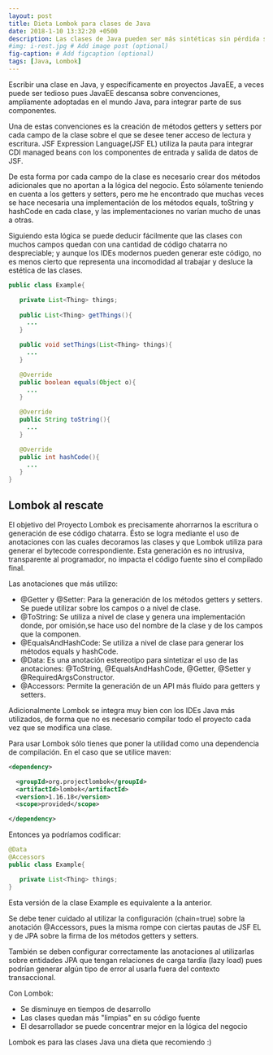 ```yaml
---
layout: post
title: Dieta Lombok para clases de Java
date: 2018-1-10 13:32:20 +0500
description: Las clases de Java pueden ser más sintéticas sin pérdida semántica, la creación de 'métodos de rutina' puede ser automatizada. # Add post description (optional)
#img: i-rest.jpg # Add image post (optional)
fig-caption: # Add figcaption (optional)
tags: [Java, Lombok]
---
```

Escribir una clase en Java, y específicamente en proyectos JavaEE, a veces puede ser tedioso pues JavaEE descansa sobre convenciones, ampliamente adoptadas en el mundo Java, para integrar parte de sus componentes.

Una de estas convenciones es la creación de métodos getters y setters por cada campo de la clase sobre el que se desee tener acceso de lectura y escritura. JSF Expression Language(JSF EL) utiliza la pauta para integrar CDI managed beans con los componentes de entrada y salida de datos de JSF.

De esta forma por cada campo de la clase es necesario crear dos métodos adicionales que no aportan a la lógica del negocio. Ésto sólamente teniendo en cuenta a los getters y setters, pero me he encontrado que muchas veces se hace necesaria una implementación de los métodos equals, toString y hashCode en cada clase, y las implementaciones no varían mucho de unas a otras.

Siguiendo esta lógica se puede deducir fácilmente que las clases con muchos campos quedan con una cantidad de código chatarra no despreciable; y aunque los IDEs modernos pueden generar este código, no es menos cierto que representa una incomodidad al trabajar y desluce la estética de las clases.

```java
public class Example{

   private List<Thing> things;
   
   public List<Thing> getThings(){
     ...
   }

   public void setThings(List<Thing> things){
     ...
   }

   @Override
   public boolean equals(Object o){
     ...
   }

   @Override
   public String toString(){
     ...
   }

   @Override
   public int hashCode(){
     ...
   }
}
```

## Lombok al rescate

El objetivo del Proyecto Lombok es precisamente ahorrarnos la escritura o generación de ese código chatarra. Ésto se logra mediante el uso de anotaciones con las cuales decoramos las clases y que Lombok utiliza para generar el bytecode correspondiente. Esta generación es no intrusiva, transparente al programador, no impacta el código fuente sino el compilado final.

Las anotaciones que más utilizo:
* @Getter y @Setter: Para la generación de los métodos getters y setters. Se puede utilizar sobre los campos o a nivel de clase.
* @ToString: Se utiliza a nivel de clase y genera una implementación donde, por omisión,se hace uso del nombre de la clase y de los campos que la componen.
* @EqualsAndHashCode: Se utiliza a nivel de clase para generar los métodos equals y hashCode.
* @Data: Es una anotación estereotipo para sintetizar el uso de las anotaciones: @ToString, @EqualsAndHashCode, @Getter, @Setter y @RequiredArgsConstructor.
* @Accessors: Permite la generación de un API más fluido para getters y setters.

Adicionalmente Lombok se integra muy bien con los IDEs Java más utilizados, de forma que no es necesario compilar todo el proyecto cada vez que se modifica una clase.

Para usar Lombok sólo tienes que poner la utilidad como una dependencia de compilación. En el caso que se utilice maven:

```xml
<dependency>

  <groupId>org.projectlombok</groupId>
  <artifactId>lombok</artifactId>
  <version>1.16.18</version>
  <scope>provided</scope>

</dependency>
```
Entonces ya podríamos codificar:

```java
@Data
@Accessors
public class Example{

   private List<Thing> things;     
}
```

Esta versión de la clase Example es equivalente a la anterior.

Se debe tener cuidado al utilizar la configuración (chain=true) sobre la anotación @Accessors, pues la misma rompe con ciertas pautas de JSF EL y de JPA sobre la firma de los métodos getters y setters.

También se deben configurar correctamente las anotaciones al utilizarlas sobre entidades JPA que tengan relaciones de carga tardía (lazy load) pues podrían generar algún tipo de error al usarla fuera del contexto transaccional.

Con Lombok:
* Se disminuye en tiempos de desarrollo
* Las clases quedan más "limpias" en su código fuente
* El desarrollador se puede concentrar mejor en la lógica del negocio

Lombok es para las clases Java una dieta que recomiendo :)




